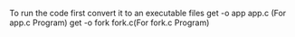 To run the code first convert it to an executable files
get -o app app.c (For app.c Program)
get -o fork fork.c(For fork.c Program)
